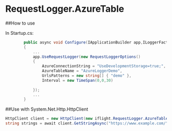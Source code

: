 # RequestLogger.AzureTable

##How to use

In Startup.cs:

```cs
        public async void Configure(IApplicationBuilder app,ILoggerFactory loggerfactory)
        {
            ...
            app.UseRequestLogger(new RequestLoggerOptions()
            {
                AzureConnectionString = "UseDevelopmentStorage=true;",
                AzureTableName = "AzureLoggerDemo",
                UrlsPatterns = new string[] { "demo" },
                Interval = new TimeSpan(0,0,30)   
                
            });
            ...
        }
  ```
  
##Use with System.Net.Http.HttpClient
  
  ```cs
  HttpClient client = new HttpClient(new iflight.RequestLogger.AzureTable.LoggingHandler(new HttpClientHandler()));
  string strings = await client.GetStringAsync("https://www.example.com/");
  ```
